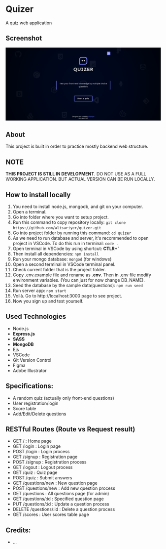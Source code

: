 # Quizer
A quiz web application 

## Screenshot
![Quizer Screenshot](./screenshots/screenshot.png)

## About
This project is built in order to practice mostly backend web structure.

## NOTE
**THIS PROJECT IS STILL IN DEVELOPMENT**. DO NOT USE AS A FULL WORKING APPLICATION. BUT ACTUAL VERSION CAN BE RUN LOCALLY.

## How to install locally
1. You need to install node.js, mongodb, and git on your computer.
2. Open a terminal.
3. Go into folder where you want to setup project.
4. Run this command to copy repository locally: `git clone https://github.com/alisariyer/quizer.git`
5. Go into project folder by running this command: `cd quizer`
6. As we need to run database and server, it's recommended to open project in VSCode. To do this run in terminal: `code .`
7. Open terminal in VSCode by using shortcut: **CTLR+`**
8. Then install all dependencies: `npm install`
9. Run your mongo database: `mongod` (for windows)
10. Open a second terminal in VSCode terminal panel.
11. Check current folder that is the project folder.
12. Copy .env.example file and rename as **.env**. Then in .env file modify environment variables. (You can just for now change DB_NAME).
13. Seed the database by the sample data(questions): `npm run seed`
14. Run server app: `npm start`
15. Voilà. Go to http://localhost:3000 page to see project.
16. Now you sign up and test yourself.

## Used Technologies
- Node.js
- **Express.js**
- **SASS**
- **MongoDB**
- Ejs
- VSCode
- Git Version Control
- Figma
- Adobe Illustrator

## Specifications:
- A random quiz (actually only front-end questions)
- User registration/login
- Score table
- Add/Edit/Delete questions

## RESTful Routes (Route vs Request result)
- GET /                           : Home page
- GET /login                      : Login page
- POST /login                     : Login process
- GET /signup                     : Registration page
- POST /signup                    : Registration process
- GET /logout                     : Logout process
- GET /quiz                       : Quiz page
- POST /quiz                      : Submit answers
- GET /questions/new              : New question page
- POST /questions/new             : Add new question process
- GET /questions                  : All questions page (for admin)
- GET /questions/:id              : Specified question page
- PUT /questions/:id              : Update a question process
- DELETE /questions/:id           : Delete a question process
- GET /scores                     : User scores table page

## Credits:
- ...
